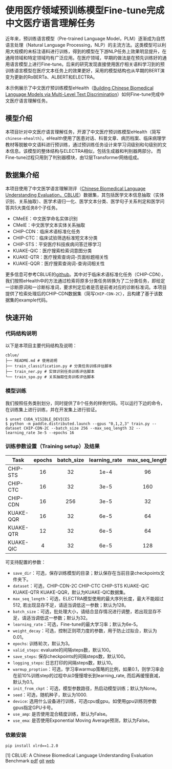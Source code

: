 # 使用医疗领域预训练模型Fine-tune完成中文医疗语言理解任务

近年来，预训练语言模型（Pre-trained Language Model，PLM）逐渐成为自然语言处理（Natural Language Processing，NLP）的主流方法。这类模型可以利用大规模的未标注语料进行训练，得到的模型在下游NLP任务上效果明显提升，在通用领域和特定领域均有广泛应用。在医疗领域，早期的做法是在预先训练好的通用语言模型上进行Fine-tune。后来的研究发现直接使用医疗相关语料学习到的预训练语言模型在医疗文本任务上的效果更好，采用的模型结构也从早期的BERT演变为更新的RoBERTa、ALBERT和ELECTRA。

本示例展示了中文医疗预训练模型eHealth（[Building Chinese Biomedical Language Models via Multi-Level Text Discrimination](https://arxiv.org/abs/2110.07244)）如何Fine-tune完成中文医疗语言理解任务。

## 模型介绍

本项目针对中文医疗语言理解任务，开源了中文医疗预训练模型eHealth（简写`chinese-ehealth`）。eHealth使用了医患对话、科普文章、病历档案、临床病理学教材等脱敏中文语料进行预训练，通过预训练任务设计来学习词级别和句级别的文本信息。该模型的整体结构与ELECTRA相似，包括生成器和判别器两部分。 而Fine-tune过程只用到了判别器模块，由12层Transformer网络组成。

## 数据集介绍

本项目使用了中文医学语言理解测评（[Chinese Biomedical Language Understanding Evaluation，CBLUE](https://github.com/CBLUEbenchmark/CBLUE)）数据集，其包括医学文本信息抽取（实体识别、关系抽取）、医学术语归一化、医学文本分类、医学句子关系判定和医学问答共5大类任务8个子任务。

* CMeEE：中文医学命名实体识别
* CMeIE：中文医学文本实体关系抽取
* CHIP-CDN：临床术语标准化任务
* CHIP-CTC：临床试验筛选标准短文本分类
* CHIP-STS：平安医疗科技疾病问答迁移学习
* KUAKE-QIC：医疗搜索检索词意图分类
* KUAKE-QTR：医疗搜索查询词-页面标题相关性
* KUAKE-QQR：医疗搜索查询词-查询词相关性

更多信息可参考CBLUE的[github](https://github.com/CBLUEbenchmark/CBLUE/blob/main/README_ZH.md)。其中对于临床术语标准化任务（CHIP-CDN），我们按照eHealth中的方法通过检索将原多分类任务转换为了二分类任务，即给定一诊断原词和一诊断标准词，要求判定后者是否是前者对应的诊断标准词。本项目提供了检索处理后的CHIP-CDN数据集（简写`CHIP-CDN-2C`），且构建了基于该数据集的example代码。

## 快速开始

### 代码结构说明

以下是本项目主要代码结构及说明：

```text
cblue/
├── README.md # 使用说明
├── train_classification.py # 分类任务训练评估脚本
├── train_ner.py # 实体识别任务训练评估脚本
└── train_spo.py # 关系抽取任务训练评估脚本
```

### 模型训练

我们按照任务类别划分，同时提供了8个任务的样例代码。可以运行下边的命令，在训练集上进行训练，并在开发集上进行验证。

```shell
$ unset CUDA_VISIBLE_DEVICES
$ python -m paddle.distributed.launch --gpus "0,1,2,3" train.py --dataset CHIP-CDN-2C --batch_size 256 --max_seq_length 32 --learning_rate 3e-5 --epochs 16
```

### 训练参数设置（Training setup）及结果

| Task      | epochs | batch_size | learning_rate | max_seq_length | results |
| --------- | :----: | :--------: | :-----------: | :------------: | :-----: |
| CHIP-STS  |   16   |     32     |      1e-4     |       96       | 0.88550 |
| CHIP-CTC  |   16   |     32     |      3e-5     |      160       | 0.82790 |
| CHIP-CDN  |   16   |    256     |      3e-5     |       32       | 0.76979 |
| KUAKE-QQR |   16   |     32     |      6e-5     |       64       | 0.82364 |
| KUAKE-QTR |   12   |     32     |      6e-5     |       64       | 0.69653 |
| KUAKE-QIC |    4   |     32     |      6e-5     |      128       | 0.81176 |


可支持配置的参数：

* `save_dir`：可选，保存训练模型的目录；默认保存在当前目录checkpoints文件夹下。
* `dataset`：可选，CHIP-CDN-2C CHIP-CTC CHIP-STS KUAKE-QIC KUAKE-QTR KUAKE-QQR，默认为KUAKE-QIC数据集。
* `max_seq_length`：可选，ELECTRA模型使用的最大序列长度，最大不能超过512, 若出现显存不足，请适当调低这一参数；默认为128。
* `batch_size`：可选，批处理大小，请结合显存情况进行调整，若出现显存不足，请适当调低这一参数；默认为32。
* `learning_rate`：可选，Fine-tune的最大学习率；默认为6e-5。
* `weight_decay`：可选，控制正则项力度的参数，用于防止过拟合，默认为0.01。
* `epochs`: 训练轮次，默认为3。
* `valid_steps`: evaluate的间隔steps数，默认100。
* `save_steps`: 保存checkpoints的间隔steps数，默认100。
* `logging_steps`: 日志打印的间隔steps数，默认10。
* `warmup_proption`：可选，学习率warmup策略的比例，如果0.1，则学习率会在前10%训练step的过程中从0慢慢增长到learning_rate, 而后再缓慢衰减，默认为0.1。
* `init_from_ckpt`：可选，模型参数路径，热启动模型训练；默认为None。
* `seed`：可选，随机种子，默认为1000.
* `device`: 选用什么设备进行训练，可选cpu或gpu。如使用gpu训练则参数gpus指定GPU卡号。
* `use_amp`: 是否使用混合精度训练，默认为False。
* `use_ema`: 是否使用Exponential Moving Average预测，默认为False。

### 依赖安装

```shell
pip install xlrd==1.2.0
```

[1] CBLUE: A Chinese Biomedical Language Understanding Evaluation Benchmark [pdf](https://arxiv.org/abs/2106.08087) [git](https://github.com/CBLUEbenchmark/CBLUE) [web](https://tianchi.aliyun.com/specials/promotion/2021chinesemedicalnlpleaderboardchallenge)
